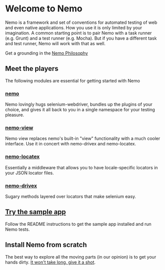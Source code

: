 # Welcome to Nemo

Nemo is a framework and set of conventions for automated testing of web and even native applications. How you use it is only limited by your imagination. A common starting point is to pair Nemo with a task runner (e.g. Grunt) and a test runner (e.g. Mocha). But if you have a different task and test runner, Nemo will work with that as well.

Get a grounding in the [Nemo Philosophy](thinking-in-nemo.md)

## Meet the players

The following modules are essential for getting started with Nemo

### [nemo](https://github.paypal.com/NodeTestTools/nemo/tree/v0.6-beta)

Nemo lovingly hugs selenium-webdriver, bundles up the plugins of your choice, and gives it all back to you in a single namespace for your testing pleasure.

### [nemo-view](https://github.paypal.com/NodeTestTools/nemo-view/tree/v0.3-beta)

Nemo view replaces nemo's built-in "view" functionality with a much cooler interface. Use it in concert with nemo-drivex and nemo-locatex.

### [nemo-locatex](https://github.paypal.com/NodeTestTools/nemo-locatex/tree/v0.3-beta)

Essentially a middleware that allows you to have locale-specific locators in your JSON locator files.

### [nemo-drivex](https://github.paypal.com/NodeTestTools/nemo-drivex/tree/master)

Sugary methods layered over locators that make selenium easy.

## [Try the sample app](https://github.paypal.com/NodeTestTools/nemo-example-app)

Follow the README instructions to get the sample app installed and run Nemo tests.

## Install Nemo from scratch

The best way to explore all the moving parts (in our opinion) is to get your hands dirty. [It won't take long, give it a shot](grunt-mocha.md).


